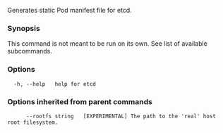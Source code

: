 
Generates static Pod manifest file for etcd.

### Synopsis

This command is not meant to be run on its own. See list of available subcommands.

### Options

```
  -h, --help   help for etcd
```

### Options inherited from parent commands

```
      --rootfs string   [EXPERIMENTAL] The path to the 'real' host root filesystem.
```

